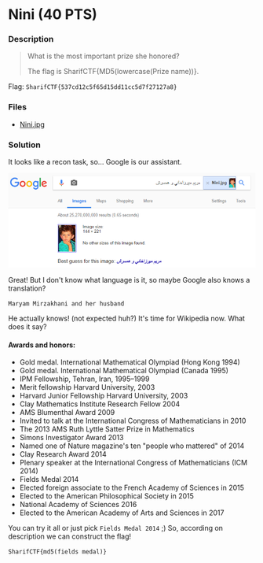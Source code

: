 # Nini (40 PTS)
### Description

>What is the most important prize she honored?
>
>The flag is SharifCTF{MD5(lowercase(Prize name))}.

Flag: ```SharifCTF{537cd12c5f65d15dd11cc5d7f27127a8}```

### Files

- [Nini.jpg](Nini.jpg)

### Solution

It looks like a recon task, so... Google is our assistant.

<p><img src='images/search.png' /></p>

Great! But I don't know what language is it, so maybe Google also knows a translation?

```
Maryam Mirzakhani and her husband
```

He actually knows! (not expected huh?)
It's time for Wikipedia now. What does it say?

#### Awards and honors:

- Gold medal. International Mathematical Olympiad (Hong Kong 1994)
- Gold medal. International Mathematical Olympiad (Canada 1995)
- IPM Fellowship, Tehran, Iran, 1995–1999
- Merit fellowship Harvard University, 2003
- Harvard Junior Fellowship Harvard University, 2003
- Clay Mathematics Institute Research Fellow 2004
- AMS Blumenthal Award 2009
- Invited to talk at the International Congress of Mathematicians in 2010
- The 2013 AMS Ruth Lyttle Satter Prize in Mathematics
- Simons Investigator Award 2013
- Named one of Nature magazine's ten "people who mattered" of 2014
- Clay Research Award 2014
- Plenary speaker at the International Congress of Mathematicians (ICM 2014)
- Fields Medal 2014
- Elected foreign associate to the French Academy of Sciences in 2015
- Elected to the American Philosophical Society in 2015
- National Academy of Sciences 2016
- Elected to the American Academy of Arts and Sciences in 2017

You can try it all or just pick ```Fields Medal 2014``` ;)
So, according on description we can construct the flag!

```
SharifCTF{md5(fields medal)}
```
